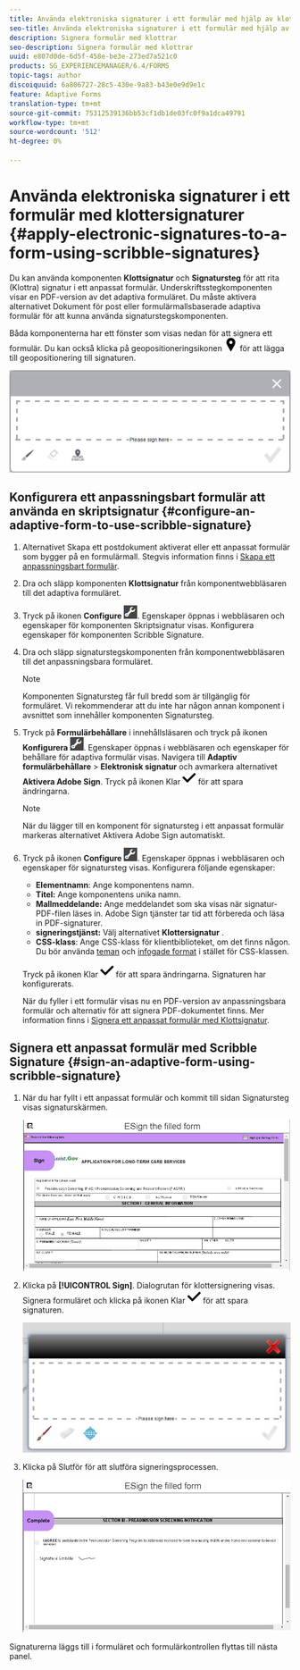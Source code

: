 ```yaml
---
title: Använda elektroniska signaturer i ett formulär med hjälp av klottersignaturer
seo-title: Använda elektroniska signaturer i ett formulär med hjälp av klottersignaturer
description: Signera formulär med klottrar
seo-description: Signera formulär med klottrar
uuid: e807d0de-6d5f-458e-be3e-273ed7a521c0
products: SG_EXPERIENCEMANAGER/6.4/FORMS
topic-tags: author
discoiquuid: 6a806727-28c5-430e-9a83-b43e0e9d9e1c
feature: Adaptive Forms
translation-type: tm+mt
source-git-commit: 75312539136bb53cf1db1de03fc0f9a1dca49791
workflow-type: tm+mt
source-wordcount: '512'
ht-degree: 0%

---
```



# Använda elektroniska signaturer i ett formulär med klottersignaturer {#apply-electronic-signatures-to-a-form-using-scribble-signatures}

Du kan använda komponenten **Klottsignatur** och **Signatursteg** för att rita (Klottra) signatur i ett anpassat formulär. Underskriftsstegkomponenten visar en PDF-version av det adaptiva formuläret. Du måste aktivera alternativet Dokument för post eller formulärmallsbaserade adaptiva formulär för att kunna använda signaturstegskomponenten.

Båda komponenterna har ett fönster som visas nedan för att signera ett formulär. Du kan också klicka på geopositioneringsikonen ![aem_6_3_geolocation](assets/aem_6_3_geolocation.png) för att lägga till geopositionering till signaturen.

![Dialogrutan Klottra signering](assets/scribble-signature.png)

## Konfigurera ett anpassningsbart formulär att använda en skriptsignatur {#configure-an-adaptive-form-to-use-scribble-signature}

1. Alternativet Skapa ett postdokument aktiverat eller ett anpassat formulär som bygger på en formulärmall. Stegvis information finns i [Skapa ett anpassningsbart formulär](/help/forms/using/creating-adaptive-form.md).
1. Dra och släpp komponenten **Klottsignatur** från komponentwebbläsaren till det adaptiva formuläret.
1. Tryck på ikonen **Configure** ![configure](assets/configure.png). Egenskaper öppnas i webbläsaren och egenskaper för komponenten Skriptsignatur visas. Konfigurera egenskaper för komponenten Scribble Signature.
1. Dra och släpp signaturstegskomponenten från komponentwebbläsaren till det anpassningsbara formuläret.

   >[!NOTE]
   >
   >Komponenten Signatursteg får full bredd som är tillgänglig för formuläret. Vi rekommenderar att du inte har någon annan komponent i avsnittet som innehåller komponenten Signatursteg.

1. Tryck på **Formulärbehållare** i innehållsläsaren och tryck på ikonen **Konfigurera** ![Konfigurera](assets/configure.png). Egenskaper öppnas i webbläsaren och egenskaper för behållare för adaptiva formulär visas. Navigera till **Adaptiv formulärbehållare** > **Elektronisk signatur** och avmarkera alternativet **Aktivera Adobe Sign**. Tryck på ikonen Klar ![aem_6_3_forms_save](assets/aem_6_3_forms_save.png) för att spara ändringarna.

   >[!NOTE]
   >
   >När du lägger till en komponent för signatursteg i ett anpassat formulär markeras alternativet Aktivera Adobe Sign automatiskt.

1. Tryck på ikonen **Configure** ![configure](assets/configure.png). Egenskaper öppnas i webbläsaren och egenskaper för signatursteg visas. Konfigurera följande egenskaper:

   * **Elementnamn**: Ange komponentens namn.
   * **Titel:** Ange komponentens unika namn.
   * **Mallmeddelande:** Ange meddelandet som ska visas när signatur-PDF-filen läses in. Adobe Sign tjänster tar tid att förbereda och läsa in PDF-signaturer.
   * **signeringstjänst:** Välj alternativet  **Klottersignatur** .
   * **CSS-klass**: Ange CSS-klass för klientbiblioteket, om det finns någon. Du bör använda [teman](/help/forms/using/themes.md) och [infogade format](/help/forms/using/inline-style-adaptive-forms.md) i stället för CSS-klassen.

   Tryck på ikonen Klar ![aem_6_3_forms_save](assets/aem_6_3_forms_save.png) för att spara ändringarna. Signaturen har konfigurerats.

   När du fyller i ett formulär visas nu en PDF-version av anpassningsbara formulär och alternativ för att signera PDF-dokumentet finns. Mer information finns i [Signera ett anpassat formulär med Klottsignatur](/help/forms/using/signing-forms-using-scribble.md#p-sign-an-adaptive-form-using-scribble-signature-p).

## Signera ett anpassat formulär med Scribble Signature {#sign-an-adaptive-form-using-scribble-signature}

1. När du har fyllt i ett anpassat formulär och kommit till sidan Signatursteg visas signaturskärmen.

   ![Signaturskärm för EchoSign-sida](assets/esignscribblesign.jpg)

1. Klicka på **[!UICONTROL Sign]**. Dialogrutan för klottersignering visas. Signera formuläret och klicka på ikonen Klar ![aem_6_3_forms_save](assets/aem_6_3_forms_save.png) för att spara signaturen.

   ![Dialogrutan Klottra signering](assets/scribblewidget.jpg)

1. Klicka på Slutför för att slutföra signeringsprocessen.

   ![Slutför signeringsprocessen](assets/scribblecomplete.jpg)

Signaturerna läggs till i formuläret och formulärkontrollen flyttas till nästa panel.

